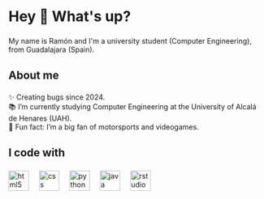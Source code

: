 <h1 align="left">Hey 👋 What's up?</h1>

###

<p align="left">My name is Ramón and I'm a university student (Computer Engineering), from Guadalajara (Spain).</p>

###

<h2 align="left">About me</h2>

###

<p align="left">✨ Creating bugs since 2024.<br>📚 I’m currently studying Computer Engineering at the University of Alcalá de Henares (UAH).<br>🎲 Fun fact:  I’m a big fan of motorsports and videogames.</p>

###

<h2 align="left">I code with</h2>

###

<div align="left">
  <img src="https://cdn.jsdelivr.net/gh/devicons/devicon/icons/html5/html5-original.svg" height="40" alt="html5 logo"  />
  <img width="12" />
  <img src="https://cdn.jsdelivr.net/gh/devicons/devicon/icons/css3/css3-original.svg" height="40" alt="css logo"  />
  <img width="12" />
  <img src="https://cdn.jsdelivr.net/gh/devicons/devicon/icons/python/python-original.svg" height="40" alt="python logo"  />
  <img width="12" />
  <img src="https://cdn.jsdelivr.net/gh/devicons/devicon/icons/java/java-original.svg" height="40" alt="java logo"  />
  <img width="12" />
  <img src="https://cdn.jsdelivr.net/gh/devicons/devicon/icons/rstudio/rstudio-original.svg" height="40" alt="rstudio logo"  />
</div>

###
